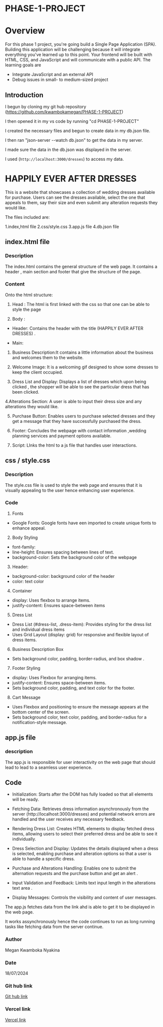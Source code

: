 # PHASE-1-PROJECT

# Overview 

For this phase 1 project, you're going build a Single Page Application (SPA). Building this application will be challenging because it will integrate everything you've learned up to this point. Your frontend will be built with HTML, CSS, and JavaScript and will communicate with a public API. The learning goals are 

* Integrate JavaScript and an external API
* Debug issues in small- to medium-sized project

## Introduction 

I begun by cloning my git hub repository (https://github.com/kwambokamegan/PHASE-1-PROJECT)

I then opened it in my vs code by running "cd PHASE-1-PROJECT"

I created the necessary files and begun to create data in my db.json file.

I then ran "json-server --watch db.json" to get the data in my server.

I made sure the data in the db.json was displayed in the server.

I used (`http://localhost:3000/dresses`) to access my data.


# HAPPILY EVER AFTER DRESSES

This is a website that showcases a collection of wedding dresses available for purchase. Users can see the dresses available, select the one that appeals to them, say their size and even submit any alteration requests they would like.

The files included are:

1.index,html file
2.css/style.css
3.app.js file
4.db.json file

## index.html file

### Description 
The index.html contains the general structure of the web page. It contains a header , main section and footer that give the structure of the page.

### Content

Onto the html structure: 

1. Head : The html is first linked with the css so that one can be able to style the page

2. Body :

* Header: Contains the header with the title (HAPPILY EVER AFTER DRESSES) .

* Main:

1. Business Description:It contains a little information about the business and welcomes them to the website.

2. Welcome Image: It is a welcoming gif designed to show some dresses to keep the client occupied.

3. Dress List and Display: Displays a list of dresses which upon being clicked , the shopper will be able to see the particular dress that has been clicked.

4.Alterations Section: A user is able to input their dress size and any alterations they would like.

5. Purchase Button: Enables users to purchase selected dresses and they get a message that they have successfully purchased the dress.

6. Footer: Concludes the webpage with contact information ,wedding planning services  and payment options available.  

7. Script: LInks the html to a js file that handles user interactions.

## css / style.css

### Description

The style.css file is used to style the web page and ensures that it is visually appealing to the user hence enhancing user experience.

### Code 

1. Fonts
* Google Fonts: Google fonts have een imported to create unique fonts to enhance appeal.

2. Body Styling
* font-family:
* line-height: Ensures spacing between lines of text.
* background-color: Sets the background color of the webpage

3. Header:  
* background-color: background color of the header 
* color: text color 

4. Container

* display: Uses flexbox to arrange items.
* justify-content: Ensures space-between items 

5. Dress List
* Dress List (#dress-list, .dress-item): Provides styling for the dress list and individual dress items 
* Uses Grid Layout (display: grid) for responsive and flexible layout of dress items.

6. Business Description Box
* Sets background color, padding, border-radius, and box shadow .

7. Footer Styling
* display: Uses Flexbox  for arranging items.
* justify-content: Ensures space-between items.
* Sets background color, padding, and text color for the footer.

8. Cart Message

* Uses Flexbox and positioning to ensure the message appears at the bottom center of the screen.
* Sets background color, text color, padding, and border-radius for a notification-style message.


## app.js file

### description

The app.js is responsible for user interactivity on the web page that should lead to lead to a seamless user experience.

## Code 

* Initialization: Starts after the DOM has fully loaded so that all elements will be ready.

* Fetching  Data: Retrieves dress information asynchronously from the server (http://localhost:3000/dresses) and  potential network errors are handled and the user receives any necessary feedback.

* Rendering Dress List: Creates HTML elements to display fetched dress items, allowing users to select their preferred dress and be able to see it individually.

* Dress Selection and Display: Updates the details displayed  when a dress is selected, enabling purchase and alteration options so that a user is able to handle a specific dress.

* Purchase and Alterations Handling: Enables one to submit the alternation requests and the purchase button and get an alert .

* Input Validation and Feedback: Limits text input length in the alterations text area .

* Display Messages: Controls the visibility and content of user messages.

The app.js fetches data from the link ahd is able to get it to be displayed in the web page.

It works assynchronously hence the code continues to run as long running tasks like fetching data from the server continue.

### Author

Megan Kwamboka Nyakina

### Date

18/07/2024

### Git hub link

[Git hub link](`https://github.com/kwambokamegan/PHASE-1-PROJECT`)

### Vercel link
[Vercel link](`https://phase-1-project-kcbs.vercel.app/`)






















